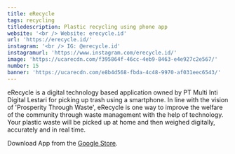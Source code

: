 ```yaml
---
title: eRecycle
tags: recycling
titledescription: Plastic recycling using phone app
website: '<br /> Website: erecycle.id'
url: 'https://erecycle.id/'
instagram: '<br /> IG: @erecycle.id'
instagramurl: 'https://www.instagram.com/erecycle.id/'
image: 'https://ucarecdn.com/f395864f-46cc-4eb9-8463-e4e927c2e567/'
number: 15
banner: 'https://ucarecdn.com/e8b4d568-fbda-4c48-9970-af031eec6543/'
---
```

eRecycle is a digital technology based application owned by PT Multi Inti Digital Lestari for picking up trash using a smartphone. In line with the vision of 'Prosperity Through Waste', eRecycle is one way to improve the welfare of the community through waste management with the help of technology. Your plastic waste will be picked up at home and then weighed digitally, accurately and in real time.

Download App from the [Google Store](https://play.google.com/store/apps/details?id=com.lestari.user.erecycle&fbclid=IwAR3DNbLveOqQF6wj2qcVDzH16buAWfnE4zqT7J43isDP1SjFEnKW8v9o1CY).
